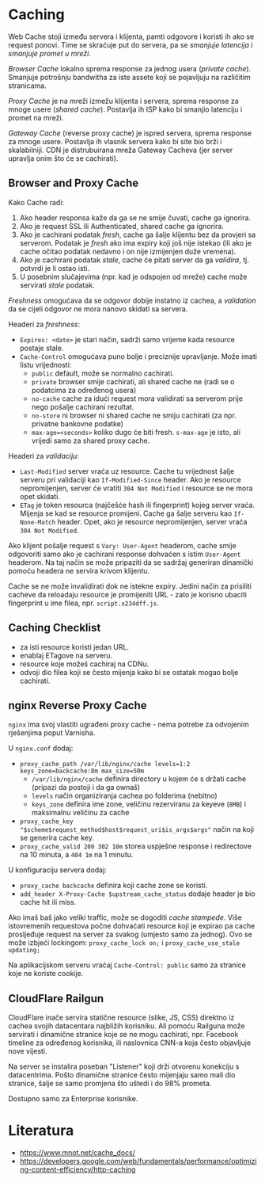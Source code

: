 # Caching

Web Cache stoji između servera i klijenta, pamti odgovore i koristi ih ako se request ponovi. Time se skraćuje put do servera, pa se *smanjuje latencija* i *smanjuje promet u mreži*.

*Browser Cache* lokalno sprema response za jednog usera (*private cache*). Smanjuje potrošnju bandwitha za iste assete koji se pojavljuju na različitim stranicama.

*Proxy Cache* je na mreži izmežu klijenta i servera, sprema response za mnoge usere (*shared cache*). Postavlja ih ISP kako bi smanjio latenciju i promet na mreži.

*Gateway Cache* (reverse proxy cache) je ispred servera, sprema response za mnoge usere. Postavlja ih vlasnik servera kako bi site bio brži i skalabilniji. CDN je distrubuirana mreža Gateway Cacheva (jer server upravlja onim što će se cachirati).

## Browser and Proxy Cache

Kako Cache radi:
1. Ako header responsa kaže da ga se ne smije čuvati, cache ga ignorira.
2. Ako je request SSL ili Authenticated, shared cache ga ignorira.
3. Ako je cachirani podatak *fresh*, cache ga šalje klijentu bez da provjeri sa serverom. Podatak je *fresh* ako ima expiry koji još nije istekao (ili ako je cache očitao podatak nedavno i on nije izmijenjen duže vremena).
4. Ako je cachirani podatak *stale*, cache će pitati server da ga *validira*, tj. potvrdi je li ostao isti.
5. U posebnim slučajevima (npr. kad je odspojen od mreže) cache može servirati *stale* podatak.

*Freshness* omogućava da se odgovor dobije instatno iz cachea, a *validation* da se cijeli odgovor ne mora nanovo skidati sa servera.

Headeri za *freshness*:
* `Expires: <date>` je stari način, sadrži samo vrijeme kada resource postaje stale.
* `Cache-Control` omogućava puno bolje i preciznije upravljanje. Može imati listu vrijednosti:
  * `public` default, može se normalno cachirati.
  * `private` browser smije cachirati, ali shared cache ne (radi se o podatcima za određenog usera)
  * `no-cache` cache za idući request mora validirati sa serverom prije nego pošalje cachirani rezultat.
  * `no-store` ni browser ni shared cache ne smiju cachirati (za npr. privatne bankovne podatke)
  * `max-age=<seconds>` koliko dugo će biti fresh. `s-max-age` je isto, ali vrijedi samo za shared proxy cache.

Headeri za *validaciju*:
* `Last-Modified` server vraća uz resource. Cache tu vrijednost šalje serveru pri validaciji kao `If-Modified-Since` header. Ako je resource nepromijenjen, server će vratiti `304 Not Modified` i resource se ne mora opet skidati.
* `ETag` je token resourca (najčešće hash ili fingerprint) kojeg server vraća. Mijenja se kad se resource promijeni. Cache ga šalje serveru kao `If-None-Match` header. Opet, ako je resource nepromijenjen, server vraća `304 Not Modified`.

Ako klijent pošalje request s `Vary: User-Agent` headerom, cache smije odgovoriti samo ako je cachirani response dohvaćen s istim `User-Agent` headerom. Na taj način se može pripaziti da se sadržaj generiran dinamički pomoću headera ne servira krivom klijentu.

Cache se ne može invalidirati dok ne istekne expiry. Jedini način za prisiliti cacheve da reloadaju resource je promijeniti URL - zato je korisno ubaciti fingerprint u ime filea, npr. `script.x234dff.js`.

## Caching Checklist

* za isti resource koristi jedan URL.
* enablaj ETagove na serveru.
* resource koje možeš cachiraj na CDNu.
* odvoji dio filea koji se često mijenja kako bi se ostatak mogao bolje cachirati.

## nginx Reverse Proxy Cache

`nginx` ima svoj vlastiti ugrađeni proxy cache - nema potrebe za odvojenim rješenjima poput Varnisha.

U `nginx.conf` dodaj:
* `proxy_cache_path /var/lib/nginx/cache levels=1:2 keys_zone=backcache:8m max_size=50m`
  * `/var/lib/nginx/cache` definira directory u kojem će s držati cache (pripazi da postoji i da ga ownaš)
  * `levels` način organiziranja cachea po folderima (nebitno)
  * `keys_zone` definira ime zone, veličinu rezerviranu za keyeve (`8MB`) i maksimalnu veličinu za cache
* `proxy_cache_key "$scheme$request_method$host$request_uri$is_args$args"` način na koji se generira cache key.
* `proxy_cache_valid 200 302 10m` storea uspješne response i redirectove na 10 minuta, a `404 1m` na 1 minutu.

U konfiguraciju servera dodaj:
* `proxy_cache backcache` definira koji cache zone se koristi.
* `add_header X-Proxy-Cache $upstream_cache_status` dodaje header je bio cache hit ili miss.

Ako imaš baš jako veliki traffic, može se dogoditi *cache stampede*. Više istovremenih requestova počne dohvaćati resource koji je expirao pa cache prosljeđuje request na server za svakog (umjesto samo za jednog). Ovo se može izbjeći lockingom: `proxy_cache_lock on;` i `proxy_cache_use_stale updating;`

Na aplikacijskom serveru vraćaj `Cache-Control: public` samo za stranice koje ne koriste cookije.

## CloudFlare Railgun

CloudFlare inače servira statične resource (slike, JS, CSS) direktno iz cachea svojih datacentara najbližih korisniku. Ali pomoću Railguna može servirati i dinamične stranice koje se ne mogu cachirati, npr. Facebook timeline za određenog korisnika, ili naslovnica CNN-a koja često objavljuje nove vijesti.

Na server se instalira poseban "Listener" koji drži otvorenu konekciju s datacentrima. Pošto dinamične stranice često mijenjaju samo mali dio stranice, šalje se samo promjena što uštedi i do 98% prometa.

Dostupno samo za Enterprise korisnike.

# Literatura

* https://www.mnot.net/cache_docs/
* https://developers.google.com/web/fundamentals/performance/optimizing-content-efficiency/http-caching
